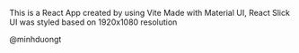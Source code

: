 This is a React App created by using Vite
Made with Material UI, React Slick
UI was styled based on 1920x1080 resolution

@minhduongt
